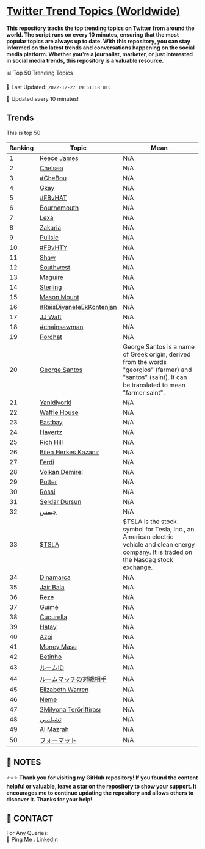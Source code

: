 [Twitter Trend Topics (Worldwide)](https://github.com/ErcinDedeoglu/Twitter-Trend-Topics)
==========

**This repository tracks the top trending topics on Twitter from around the world. 
The script runs on every 10 minutes, ensuring that the most popular topics are always up to date. 
With this repository, you can stay informed on the latest trends and conversations happening on the social media platform. 
Whether you're a journalist, marketer, or just interested in social media trends, this repository is a valuable resource.**


📊 Top 50 Trending Topics

📆 Last Updated: `2022-12-27 19:51:18 UTC`

🔧 Updated every 10 minutes!


## Trends

This is top 50

| Ranking | Topic | Mean |
| ------- | ------------ | ------------ |
| 1 | [Reece James](http://twitter.com/search?q=Reece+James) | N/A |
| 2 | [Chelsea](http://twitter.com/search?q=Chelsea) | N/A |
| 3 | [#CheBou](http://twitter.com/search?q=%23CheBou) | N/A |
| 4 | [Gkay](http://twitter.com/search?q=Gkay) | N/A |
| 5 | [#FBvHAT](http://twitter.com/search?q=%23FBvHAT) | N/A |
| 6 | [Bournemouth](http://twitter.com/search?q=Bournemouth) | N/A |
| 7 | [Lexa](http://twitter.com/search?q=Lexa) | N/A |
| 8 | [Zakaria](http://twitter.com/search?q=Zakaria) | N/A |
| 9 | [Pulisic](http://twitter.com/search?q=Pulisic) | N/A |
| 10 | [#FBvHTY](http://twitter.com/search?q=%23FBvHTY) | N/A |
| 11 | [Shaw](http://twitter.com/search?q=Shaw) | N/A |
| 12 | [Southwest](http://twitter.com/search?q=Southwest) | N/A |
| 13 | [Maguire](http://twitter.com/search?q=Maguire) | N/A |
| 14 | [Sterling](http://twitter.com/search?q=Sterling) | N/A |
| 15 | [Mason Mount](http://twitter.com/search?q=Mason+Mount) | N/A |
| 16 | [#ReisDiyaneteEkKontenjan](http://twitter.com/search?q=%23ReisDiyaneteEkKontenjan) | N/A |
| 17 | [JJ Watt](http://twitter.com/search?q=JJ+Watt) | N/A |
| 18 | [#chainsawman](http://twitter.com/search?q=%23chainsawman) | N/A |
| 19 | [Porchat](http://twitter.com/search?q=Porchat) | N/A |
| 20 | [George Santos](http://twitter.com/search?q=George+Santos) | George Santos is a name of Greek origin, derived from the words "georgios" (farmer) and "santos" (saint). It can be translated to mean "farmer saint". |
| 21 | [Yanidiyorki](http://twitter.com/search?q=Yanidiyorki) | N/A |
| 22 | [Waffle House](http://twitter.com/search?q=Waffle+House) | N/A |
| 23 | [Eastbay](http://twitter.com/search?q=Eastbay) | N/A |
| 24 | [Havertz](http://twitter.com/search?q=Havertz) | N/A |
| 25 | [Rich Hill](http://twitter.com/search?q=Rich+Hill) | N/A |
| 26 | [Bilen Herkes Kazanır](http://twitter.com/search?q=Bilen+Herkes+Kazan%c4%b1r) | N/A |
| 27 | [Ferdi](http://twitter.com/search?q=Ferdi) | N/A |
| 28 | [Volkan Demirel](http://twitter.com/search?q=Volkan+Demirel) | N/A |
| 29 | [Potter](http://twitter.com/search?q=Potter) | N/A |
| 30 | [Rossi](http://twitter.com/search?q=Rossi) | N/A |
| 31 | [Serdar Dursun](http://twitter.com/search?q=Serdar+Dursun) | N/A |
| 32 | [جيمس](http://twitter.com/search?q=%d8%ac%d9%8a%d9%85%d8%b3) | N/A |
| 33 | [$TSLA](http://twitter.com/search?q=%24TSLA) | $TSLA is the stock symbol for Tesla, Inc., an American electric vehicle and clean energy company. It is traded on the Nasdaq stock exchange. |
| 34 | [Dinamarca](http://twitter.com/search?q=Dinamarca) | N/A |
| 35 | [Jair Bala](http://twitter.com/search?q=Jair+Bala) | N/A |
| 36 | [Reze](http://twitter.com/search?q=Reze) | N/A |
| 37 | [Guimê](http://twitter.com/search?q=Guim%c3%aa) | N/A |
| 38 | [Cucurella](http://twitter.com/search?q=Cucurella) | N/A |
| 39 | [Hatay](http://twitter.com/search?q=Hatay) | N/A |
| 40 | [Azpi](http://twitter.com/search?q=Azpi) | N/A |
| 41 | [Money Mase](http://twitter.com/search?q=Money+Mase) | N/A |
| 42 | [Betinho](http://twitter.com/search?q=Betinho) | N/A |
| 43 | [ルームID](http://twitter.com/search?q=%e3%83%ab%e3%83%bc%e3%83%a0ID) | N/A |
| 44 | [ルームマッチの対戦相手](http://twitter.com/search?q=%e3%83%ab%e3%83%bc%e3%83%a0%e3%83%9e%e3%83%83%e3%83%81%e3%81%ae%e5%af%be%e6%88%a6%e7%9b%b8%e6%89%8b) | N/A |
| 45 | [Elizabeth Warren](http://twitter.com/search?q=Elizabeth+Warren) | N/A |
| 46 | [Neme](http://twitter.com/search?q=Neme) | N/A |
| 47 | [2Milyona Terörİftirası](http://twitter.com/search?q=2Milyona+Ter%c3%b6r%c4%b0ftiras%c4%b1) | N/A |
| 48 | [تشيلسي](http://twitter.com/search?q=%d8%aa%d8%b4%d9%8a%d9%84%d8%b3%d9%8a) | N/A |
| 49 | [Al Mazrah](http://twitter.com/search?q=Al+Mazrah) | N/A |
| 50 | [フォーマット](http://twitter.com/search?q=%e3%83%95%e3%82%a9%e3%83%bc%e3%83%9e%e3%83%83%e3%83%88) | N/A |




## 📝 NOTES

⭐⭐⭐ **Thank you for visiting my GitHub repository! If you found the content helpful or valuable, leave a star on the repository to show your support. It encourages me to continue updating the repository and allows others to discover it. Thanks for your help!**

## 📨 CONTACT

 For Any Queries:  
            🏓 Ping Me : [LinkedIn](https://www.linkedin.com/in/ercindedeoglu/)